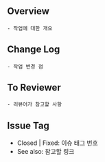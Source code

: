 ## Overview
    - 작업에 대한 개요
    
## Change Log
    - 작업 변경 점
    
## To Reviewer
    - 리뷰어가 참고할 사항
    
## Issue Tag
- Closed | Fixed: 이슈 태그 번호
- See also: 참고할 링크
